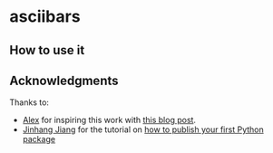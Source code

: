 # asciibars

## How to use it


## Acknowledgments
Thanks to:
- [Alex](https://alexwlchan.net/) for inspiring this work with [this blog post](https://alexwlchan.net/2018/05/ascii-bar-charts/).
- [Jinhang Jiang](https://www.linkedin.com/in/jinhangjiang/) for the tutorial on [how to publish your first Python package](https://towardsdatascience.com/an-end-to-end-guide-to-publish-your-python-package-bdb56639662c)